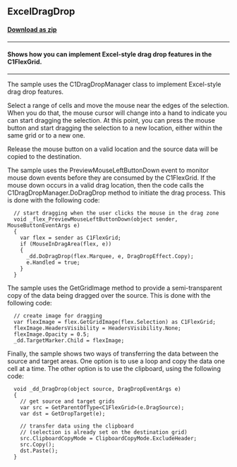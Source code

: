## ExcelDragDrop
#### [Download as zip](https://grapecity.github.io/DownGit/#/home?url=https://github.com/GrapeCity/ComponentOne-WPF-Samples/tree/master/NET_4.5.2/C1.WPF.FlexGrid/CS/ExcelDragDrop)
____
#### Shows how you can implement Excel-style drag drop features in the C1FlexGrid.
____
The sample uses the C1DragDropManager class to implement Excel-style drag drop features.

Select a range of cells and move the mouse near the edges of the selection. When you
do that, the mouse cursor will change into a hand to indicate you can start dragging
the selection. At this point, you can press the mouse button and start dragging the
selection to a new location, either within the same grid or to a new one.

Release the mouse button on a valid location and the source data will be copied to 
the destination.

The sample uses the PreviewMouseLeftButtonDown event to monitor mouse down events 
before they are consumed by the C1FlexGrid. If the mouse down occurs in a valid 
drag location, then the code calls the C1DragDropManager.DoDragDrop method to 
initiate the drag process. This is done with the following code:

```
  // start dragging when the user clicks the mouse in the drag zone
  void _flex_PreviewMouseLeftButtonDown(object sender, MouseButtonEventArgs e)
  {
    var flex = sender as C1FlexGrid;
    if (MouseInDragArea(flex, e))
    {
      _dd.DoDragDrop(flex.Marquee, e, DragDropEffect.Copy);
      e.Handled = true;
    }
  }
```
The sample uses the GetGridImage method to provide a semi-transparent copy of the
data being dragged over the source. This is done with the following code:

```
  // create image for dragging
  var flexImage = flex.GetGridImage(flex.Selection) as C1FlexGrid;
  flexImage.HeadersVisibility = HeadersVisibility.None;
  flexImage.Opacity = 0.5;
  _dd.TargetMarker.Child = flexImage;
```
Finally, the sample shows two ways of transferring the data between the source and
target areas. One option is to use a loop and copy the data one cell at a time.
The other option is to use the clipboard, using the following code:

```
  void _dd_DragDrop(object source, DragDropEventArgs e)
  {
    // get source and target grids
    var src = GetParentOfType<C1FlexGrid>(e.DragSource);
    var dst = GetDropTarget(e);

    // transfer data using the clipboard
    // (selection is already set on the destination grid)
    src.ClipboardCopyMode = ClipboardCopyMode.ExcludeHeader;
    src.Copy();
    dst.Paste();
  }
```